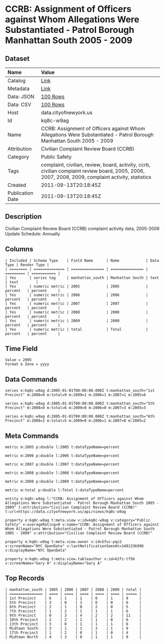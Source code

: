 # CCRB: Assignment of Officers against Whom Allegations Were Substantiated - Patrol Borough Manhattan South 2005 - 2009

## Dataset

| Name | Value |
| :--- | :---- |
| Catalog | [Link](https://catalog.data.gov/dataset/ccrb-assignment-of-officers-against-whom-allegations-were-substantiated-patrol-borough-ma--a6c07) |
| Metadata | [Link](https://data.cityofnewyork.us/api/views/kq8c-w9ag) |
| Data: JSON | [100 Rows](https://data.cityofnewyork.us/api/views/kq8c-w9ag/rows.json?max_rows=100) |
| Data: CSV | [100 Rows](https://data.cityofnewyork.us/api/views/kq8c-w9ag/rows.csv?max_rows=100) |
| Host | data.cityofnewyork.us |
| Id | kq8c-w9ag |
| Name | CCRB: Assignment of Officers against Whom Allegations Were Substantiated - Patrol Borough Manhattan South 2005 - 2009 |
| Attribution | Civilian Complaint Review Board (CCRB) |
| Category | Public Safety |
| Tags | complaint, civilian, review, board, activity, ccrb, civilian complaint review board, 2005, 2006, 2007, 2008, 2009, complaint activity, statistics |
| Created | 2011-09-13T20:18:45Z |
| Publication Date | 2011-09-13T20:18:45Z |

## Description

Civilian Complaint Review Board (CCRB) complaint activity data, 2005-2009 Update Schedule: Annually

## Columns

```ls
| Included | Schema Type    | Field Name      | Name            | Data Type | Render Type |
| ======== | ============== | =============== | =============== | ========= | =========== |
| Yes      | series tag     | manhattan_south | Manhattan South | text      | text        |
| Yes      | numeric metric | 2005            | 2005            | percent   | percent     |
| Yes      | numeric metric | 2006            | 2006            | percent   | percent     |
| Yes      | numeric metric | 2007            | 2007            | percent   | percent     |
| Yes      | numeric metric | 2008            | 2008            | percent   | percent     |
| Yes      | numeric metric | 2009            | 2009            | percent   | percent     |
| Yes      | numeric metric | total           | Total           | percent   | percent     |
```

## Time Field

```ls
Value = 2005
Format & Zone = yyyy
```

## Data Commands

```ls
series e:kq8c-w9ag d:2005-01-01T00:00:00.000Z t:manhattan_south="1st Precinct" m:2008=0 m:total=9 m:2009=1 m:2006=1 m:2007=1 m:2005=6

series e:kq8c-w9ag d:2005-01-01T00:00:00.000Z t:manhattan_south="5th Precinct" m:2008=0 m:total=6 m:2009=0 m:2006=0 m:2007=3 m:2005=3

series e:kq8c-w9ag d:2005-01-01T00:00:00.000Z t:manhattan_south="6th Precinct" m:2008=2 m:total=5 m:2009=0 m:2006=1 m:2007=0 m:2005=2
```

## Meta Commands

```ls
metric m:2005 p:double l:2005 t:dataTypeName=percent

metric m:2006 p:double l:2006 t:dataTypeName=percent

metric m:2007 p:double l:2007 t:dataTypeName=percent

metric m:2008 p:double l:2008 t:dataTypeName=percent

metric m:2009 p:double l:2009 t:dataTypeName=percent

metric m:total p:double l:Total t:dataTypeName=percent

entity e:kq8c-w9ag l:"CCRB: Assignment of Officers against Whom Allegations Were Substantiated - Patrol Borough Manhattan South 2005 - 2009" t:attribution="Civilian Complaint Review Board (CCRB)" t:url=https://data.cityofnewyork.us/api/views/kq8c-w9ag

property e:kq8c-w9ag t:meta.view v:id=kq8c-w9ag v:category="Public Safety" v:averageRating=0 v:name="CCRB: Assignment of Officers against Whom Allegations Were Substantiated - Patrol Borough Manhattan South 2005 - 2009" v:attribution="Civilian Complaint Review Board (CCRB)"

property e:kq8c-w9ag t:meta.view.owner v:id=5fuc-pqz2 v:screenName="NYC OpenData" v:lastNotificationSeenAt=1491336998 v:displayName="NYC OpenData"

property e:kq8c-w9ag t:meta.view.tableauthor v:id=k2fz-tf56 v:screenName="Gary A" v:displayName="Gary A"
```

## Top Records

```ls
| manhattan_south | 2005 | 2006 | 2007 | 2008 | 2009 | total | 
| =============== | ==== | ==== | ==== | ==== | ==== | ===== | 
| 1st Precinct    | 6    | 1    | 1    | 0    | 1    | 9     | 
| 5th Precinct    | 3    | 0    | 3    | 0    | 0    | 6     | 
| 6th Precinct    | 2    | 1    | 0    | 2    | 0    | 5     | 
| 7th Precinct    | 1    | 2    | 1    | 1    | 1    | 6     | 
| 9th Precinct    | 0    | 3    | 4    | 2    | 2    | 11    | 
| 10th Precinct   | 2    | 2    | 1    | 1    | 0    | 6     | 
| 13th Precinct   | 3    | 0    | 1    | 1    | 1    | 6     | 
| Midtown South   | 3    | 1    | 1    | 3    | 1    | 9     | 
| 17th Precinct   | 1    | 2    | 0    | 1    | 0    | 4     | 
| Midtown North   | 4    | 3    | 0    | 1    | 1    | 9     | 
```